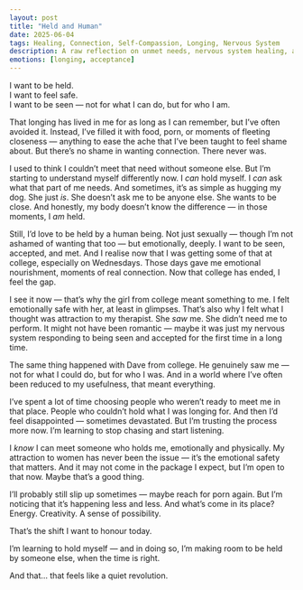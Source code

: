 ```yaml
---
layout: post
title: "Held and Human"
date: 2025-06-04
tags: Healing, Connection, Self-Compassion, Longing, Nervous System
description: A raw reflection on unmet needs, nervous system healing, and finding safety in unexpected places.
emotions: [longing, acceptance]
---
```


I want to be held.  
I want to feel safe.  
I want to be seen — not for what I can do, but for who I am.

That longing has lived in me for as long as I can remember, but I’ve often avoided it. Instead, I’ve filled it with food, porn, or moments of fleeting closeness — anything to ease the ache that I’ve been taught to feel shame about. But there’s no shame in wanting connection. There never was.

I used to think I couldn’t meet that need without someone else. But I’m starting to understand myself differently now. I *can* hold myself. I *can* ask what that part of me needs. And sometimes, it’s as simple as hugging my dog. She just *is*. She doesn’t ask me to be anyone else. She wants to be close. And honestly, my body doesn’t know the difference — in those moments, I *am* held.

Still, I’d love to be held by a human being. Not just sexually — though I’m not ashamed of wanting that too — but emotionally, deeply. I want to be seen, accepted, and met. And I realise now that I was getting some of that at college, especially on Wednesdays. Those days gave me emotional nourishment, moments of real connection. Now that college has ended, I feel the gap.

I see it now — that’s why the girl from college meant something to me. I felt emotionally safe with her, at least in glimpses. That’s also why I felt what I thought was attraction to my therapist. She *saw* me. She didn’t need me to perform. It might not have been romantic — maybe it was just my nervous system responding to being seen and accepted for the first time in a long time.

The same thing happened with Dave from college. He genuinely saw me — not for what I could do, but for who I was. And in a world where I’ve often been reduced to my usefulness, that meant everything.

I’ve spent a lot of time choosing people who weren’t ready to meet me in that place. People who couldn’t hold what I was longing for. And then I’d feel disappointed — sometimes devastated. But I’m trusting the process more now. I’m learning to stop chasing and start listening.

I *know* I can meet someone who holds me, emotionally and physically. My attraction to women has never been the issue — it’s the emotional safety that matters. And it may not come in the package I expect, but I’m open to that now. Maybe that’s a good thing.

I’ll probably still slip up sometimes — maybe reach for porn again. But I’m noticing that it’s happening less and less. And what’s come in its place? Energy. Creativity. A sense of possibility.

That’s the shift I want to honour today.

I’m learning to hold myself — and in doing so, I’m making room to be held by someone else, when the time is right.

And that… that feels like a quiet revolution.
